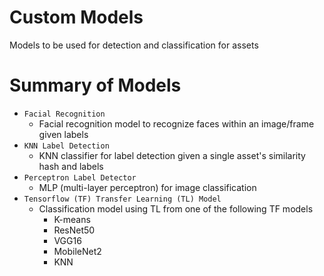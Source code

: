 # Custom Models 
Models to be used for detection and classification for assets

# Summary of Models
- `Facial Recognition`
    - Facial recognition model to recognize faces within an image/frame given labels
- `KNN Label Detection`
    - KNN classifier for label detection given a single asset's similarity hash and labels
- `Perceptron Label Detector`
    - MLP (multi-layer perceptron) for image classification
- `Tensorflow (TF) Transfer Learning (TL) Model`
    - Classification model using TL from one of the following TF models
        - K-means
        - ResNet50
        - VGG16
        - MobileNet2
        - KNN